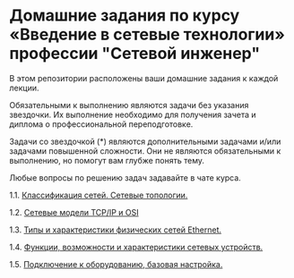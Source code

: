 # Домашние задания по курсу «Введение в сетевые технологии» профессии "Сетевой инженер"

В этом репозитории расположены ваши домашние задания к каждой лекции. 

Обязательными к выполнению являются задачи без указания звездочки. Их выполнение необходимо для получения зачета и диплома о профессиональной переподготовке.

Задачи со звездочкой (*) являются дополнительными задачами и/или задачами повышенной сложности. Они не являются обязательными к выполнению, но помогут вам глубже понять тему.

Любые вопросы по решению задач задавайте в чате курса.



1.1. [Классификация сетей. Сетевые топологии.]()

1.2. [Сетевые модели TCP/IP и OSI](1-02.md)

1.3. [Типы и характеристики физических сетей Ethernet.](https://github.com/netology-code/bntw-homeworks/blob/main/1-03.md)

1.4. [Функции, возможности и характеристики сетевых устройств.](1-04.md)

1.5. [Подключение к оборудованию, базовая настройка. ](https://github.com/netology-code/bntw-homeworks/blob/main/1-05.md)
